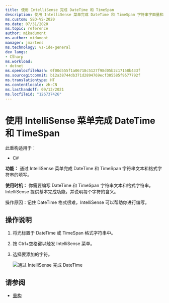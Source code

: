 ```yaml
---
title: 使用 IntelliSense 完成 DateTime 和 TimeSpan
description: 使用 IntelliSense 菜单完成 DateTime 和 TimeSpan 字符串字面量和格式字符串。
ms.custom: SEO-VS-2020
ms.date: 07/31/2020
ms.topic: reference
author: mikadumont
ms.author: midumont
manager: jmartens
ms.technology: vs-ide-general
dev_langs:
- CSharp
ms.workload:
- dotnet
ms.openlocfilehash: 0f00d555f1a06718c5127f98d05b2c17158b433f
ms.sourcegitcommit: b12a38744db371d2894769ecf305585f9577792f
ms.translationtype: HT
ms.contentlocale: zh-CN
ms.lasthandoff: 09/13/2021
ms.locfileid: "126737426"
---
```

# <a name="datetime-and-timespan-completion-by-using-the-intellisense-menu"></a>使用 IntelliSense 菜单完成 DateTime 和 TimeSpan

此重构适用于：

- C#

**功能：** 通过 IntelliSense 菜单完成 DateTime 和 TimeSpan 字符串文本和格式字符串的填写。

**使用时机：** 你需要编写 DateTime 和 TimeSpan 字符串文本和格式字符串。 IntelliSense 提供基本完成功能，并说明每个字符的含义。

操作原因：记住 DateTime 格式很难，IntelliSense 可以帮助你进行编写。

## <a name="how-to"></a>操作说明

1. 将光标置于 DateTime 或 TimeSpan 格式字符串中。
2. 按 Ctrl+空格键以触发 IntelliSense 菜单。
3. 选择要添加的字符。

   ![通过 IntelliSense 完成 DateTime](media/datetime-completion.png)

## <a name="see-also"></a>请参阅

- [重构](../refactoring-in-visual-studio.md)
